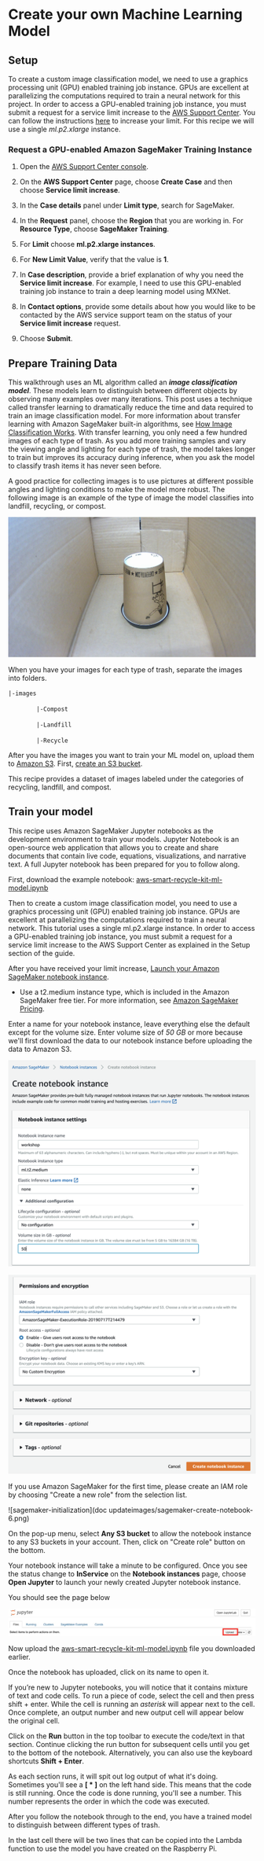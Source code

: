 # Create your own Machine Learning Model


## Setup
To create a custom image classification model, we need to use a graphics processing unit (GPU) enabled training job instance. GPUs are excellent at parallelizing the computations required to train a neural network for this project. In order to access a GPU-enabled training job instance, you must submit a request for a service limit increase to the [AWS Support Center](https://console.aws.amazon.com/support/home?#/case/create). You can follow the instructions [here]() to increase your limit. For this recipe we will use a single *ml.p2.xlarge* instance. 

### Request a GPU-enabled Amazon SageMaker Training Instance

1. Open the [AWS Support Center console](https://console.aws.amazon.com/support/home#/case/create).

1. On the **AWS Support Center** page, choose **Create Case** and then choose **Service limit increase**.

1. In the **Case details** panel under **Limit type**, search for SageMaker.

1. In the **Request** panel, choose the **Region** that you are working in. For **Resource Type**, choose **SageMaker Training**.

1. For **Limit** choose **ml.p2.xlarge instances**.

1. For **New Limit Value**, verify that the value is **1**.

1. In **Case description**, provide a brief explanation of why you need the **Service limit increase**. For example, I need to use this GPU-enabled training job instance to train a deep learning model using MXNet.

1. In **Contact options**, provide some details about how you would like to be contacted by the AWS service support team on the status of your **Service limit increase** request.

1. Choose **Submit**.


## Prepare Training Data

This walkthrough uses an ML algorithm called an ***image classification model***. These models learn to distinguish between different objects by observing many examples over many iterations. This post uses a technique called transfer learning to dramatically reduce the time and data required to train an image classification model. For more information about transfer learning with Amazon SageMaker built-in algorithms, see [How Image Classification Works](https://docs.aws.amazon.com/sagemaker/latest/dg/IC-HowItWorks.html). With transfer learning, you only need a few hundred images of each type of trash. As you add more training samples and vary the viewing angle and lighting for each type of trash, the model takes longer to train but improves its accuracy during inference, when you ask the model to classify trash items it has never seen before.

A good practice for collecting images is to use pictures at different possible angles and lighting conditions to make the model more robust. The following image is an example of the type of image the model classifies into landfill, recycling, or compost.

![Image Example](images/datasetexample.jpg)

When you have your images for each type of trash, separate the images into folders. 

```
|-images

        |-Compost

        |-Landfill

        |-Recycle
```
After you have the images you want to train your ML model on, upload them to [Amazon S3](http://aws.amazon.com/s3). First, [create an S3 bucket](https://docs.aws.amazon.com/AmazonS3/latest/gsg/CreatingABucket.html).


This recipe provides a dataset of images labeled under the categories of recycling, landfill, and compost. 


## Train your model

This recipe uses Amazon SageMaker Jupyter notebooks as the development environment to train your models. Jupyter Notebook is an open-source web application that allows you to create and share documents that contain live code, equations, visualizations, and narrative text. A full Jupyter notebook has been prepared for you to follow along.

First, download the example notebook: [aws-smart-recycle-kit-ml-model.ipynb](notebook/aws-smart-recycle-kit-ml-model.ipynb) 

Then to create a custom image classification model, you need to use a graphics processing unit (GPU) enabled training job instance. GPUs are excellent at parallelizing the computations required to train a neural network. This tutorial uses a single ml.p2.xlarge instance. In order to access a GPU-enabled training job instance, you must submit a request for a service limit increase to the AWS Support Center as explained in the Setup section of the guide. 

After you have received your limit increase, [Launch your Amazon SageMaker notebook instance](https://docs.aws.amazon.com/sagemaker/latest/dg/gs-setup-working-env.html). 

* Use a t2.medium instance type, which is included in the Amazon SageMaker free tier. For more information, see [Amazon SageMaker Pricing](https://aws.amazon.com/sagemaker/pricing/).

Enter a name for your notebook instance, leave everything else the default except for the volume size. Enter volume size of *50 GB* or more because we'll first download the data to our notebook instance before uploading the data to Amazon S3.

![sagemaker-create-notebook-1](images/sagemaker-create-notebook-1.png)

![sagemaker-create-notebook-2](images/sagemaker-create-notebook-2.png)

If you use Amazon SageMaker for the first time, please create an IAM role by choosing "Create a new role" from the selection list.

![sagemaker-initialization](doc updateimages/sagemaker-create-notebook-6.png)

On the pop-up menu, select **Any S3 bucket** to allow the notebook instance to any S3 buckets in your account. Then, click on "Create role" button on the bottom.

Your notebook instance will take a minute to be configured. Once you see the status change to **InService** on the **Notebook instances** page, choose **Open Jupyter** to launch your newly created Jupyter notebook instance.

You should see the page below

![](images/notebookupload.jpg)

Now upload the [aws-smart-recycle-kit-ml-model.ipynb](notebook/aws-smart-recycle-kit-ml-model.ipynb) file you downloaded earlier.

Once the notebook has uploaded, click on its name to open it.

If you’re new to Jupyter notebooks, you will notice that it contains mixture of text and code cells. To run a piece of code, select the cell and then press shift + enter. While the cell is running an *asterisk* will appear next to the cell. Once complete, an output number and new output cell will appear below the original cell.

Click on the **Run** button in the top toolbar to execute the code/text in that section. Continue clicking the run button for subsequent cells until you get to the bottom of the notebook. Alternatively, you can also use the keyboard shortcuts **Shift + Enter**.

As each section runs, it will spit out log output of what it's doing. Sometimes you'll see a **[ * ]** on the left hand side. This means that the code is still running. Once the code is done running, you'll see a number. This number represents the order in which the code was executed.

After you follow the notebook through to the end, you have a trained model to distinguish between different types of trash.

In the last cell there will be two lines that can be copied into the Lambda function to use the model you have created on the Raspberry Pi.